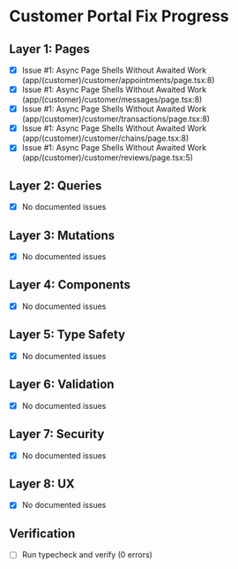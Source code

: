 # Customer Portal Fix Progress

## Layer 1: Pages
- [x] Issue #1: Async Page Shells Without Awaited Work (app/(customer)/customer/appointments/page.tsx:8)
- [x] Issue #1: Async Page Shells Without Awaited Work (app/(customer)/customer/messages/page.tsx:8)
- [x] Issue #1: Async Page Shells Without Awaited Work (app/(customer)/customer/transactions/page.tsx:8)
- [x] Issue #1: Async Page Shells Without Awaited Work (app/(customer)/customer/chains/page.tsx:8)
- [x] Issue #1: Async Page Shells Without Awaited Work (app/(customer)/customer/reviews/page.tsx:5)

## Layer 2: Queries
- [x] No documented issues

## Layer 3: Mutations
- [x] No documented issues

## Layer 4: Components
- [x] No documented issues

## Layer 5: Type Safety
- [x] No documented issues

## Layer 6: Validation
- [x] No documented issues

## Layer 7: Security
- [x] No documented issues

## Layer 8: UX
- [x] No documented issues

## Verification
- [ ] Run typecheck and verify (0 errors)
